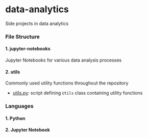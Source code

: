 # data-analytics
Side projects in data analytics

### File Structure

#### 1. jupyter-notebooks
Jupyter Notebooks for various data analysis processes

#### 2. utils
Commonly used utility functions throughout the repository
- [utils.py](/utils/scripts/utils.py): script defining `Utils` class containing utility functions

### Languages

#### 1. Python

#### 2. Jupyter Notebook



